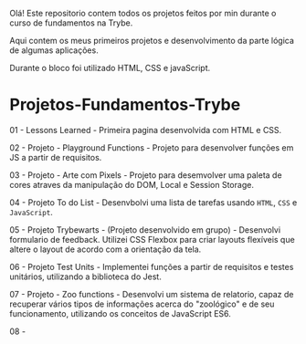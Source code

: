   Olá! Este repositorio contem todos os projetos feitos por min durante o curso de fundamentos na Trybe.
  
  Aqui contem os meus primeiros projetos e desenvolvimento da parte lógica de algumas aplicações.
  
  Durante o bloco foi utilizado HTML, CSS e javaScript.
  

# Projetos-Fundamentos-Trybe

01 - Lessons Learned - Primeira pagina desenvolvida com HTML e CSS.

02 - Projeto - Playground Functions - Projeto para desenvolver funções em JS a partir de requisitos.

03 - Projeto - Arte com Pixels - Projeto para desemvolver uma paleta de cores atraves da manipulação do DOM, Local e Session Storage.

04 - Projeto To do List - Desenvbolvi uma lista de tarefas usando `HTML`, `CSS` e `JavaScript`.

05 - Projeto Trybewarts - (Projeto desenvolvido em grupo) - Desenvolvi formulario de feedback. Utilizei CSS Flexbox para criar layouts flexíveis
que altere o layout de acordo com a orientação da tela.

06 - Projeto Test Units -  Implementei funções a partir de requisitos e testes unitários, utilizando a biblioteca do Jest.

07 - Projeto - Zoo functions - Desenvolvi um sistema de relatorio, capaz de recuperar vários tipos de informações acerca do "zoológico" e de seu funcionamento, utilizando os conceitos de JavaScript ES6.

08 - 
